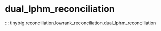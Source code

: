 # dual_lphm_reconciliation
::: tinybig.reconciliation.lowrank_reconciliation.dual_lphm_reconciliation